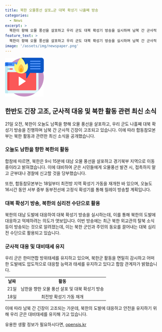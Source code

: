 ```yaml
---
title: 북한 오물풍선 살포…군 대북 확성기 나흘째 방송
categories:
  - News
excerpt: >
  북한이 향해 오물 풍선을 살포하고 우리 군도 대북 확성기 방송을 실시하며 남북 간 군사적 긴장이 고조되고 있습니다. 북한의 오물 풍선 살포는 최근 18일 이후 두번째이며 우리 군은 16시간 동안 고정식 확성기를 통해 방송할 계획입니다. 대북 확성기 방송은 북한의 도발을 억제하는 수단이지만, 북한의 고강도 도발 가능성은 배제할 수 없습니다. 하지만 군은 한미연합 방위태세 하에 북한군 활동을 면밀히 감시하고 어떤 도발에도 압도적으로 대응할 능력을 유지하고 있다고 밝혔습니다.
feature_text: >
  북한이 향해 오물 풍선을 살포하고 우리 군도 대북 확성기 방송을 실시하며 남북 간 군사적 긴장이 고조되고 있습니다. 북한의 오물 풍선 살포는 최근 18일 이후 두번째이며 우리 군은 16시간 동안 고정식 확성기를 통해 방송할 계획입니다. 대북 확성기 방송은 북한의 도발을 억제하는 수단이지만, 북한의 고강도 도발 가능성은 배제할 수 없습니다. 하지만 군은 한미연합 방위태세 하에 북한군 활동을 면밀히 감시하고 어떤 도발에도 압도적으로 대응할 능력을 유지하고 있다고 밝혔습니다.
image: '/assets/img/newspaper.png'
---
```


<p><img src="/assets/img/news.png" alt="rentncar 속보" /></p>

<h2 data-ke-size="size26">한반도 긴장 고조, 군사적 대응 및 북한 활동 관련 최신 소식</h2>

<p data-ke-size="size16">21일 오전, 북한이 오늘도 남쪽을 향해 오물 풍선을 살포하고, 우리 군도 나흘째 대북 확성기 방송을 진행하며 남북 간 군사적 긴장이 고조되고 있습니다. 이에 따라 합동참모본부는 북한 활동과 관련한 최신 소식을 공개했습니다.</p>

<h3><b>오늘도 남한을 향한 북한의 활동</b></h3>

<p data-ke-size="size16">합참에 따르면, 북한은 9시 15분에 대남 오물 풍선을 살포하고 경기북부 지역으로 이동 중이라고 밝혀졌습니다. 이에 대비하여 군은 시민들에게 오물풍선 발견 시, 접촉하지 말고 군부대나 경찰에 신고할 것을 당부했습니다.</p>

<p data-ke-size="size16">또한, 합동참모본부는 18일부터 최전방 지역 확성기 가동을 재개한 바 있으며, 오늘도 16시간 동안 서부 중부 동부전선에 고정식 확성기를 통해 릴레이 방송할 계획입니다.</p>

<h3><b>대북 확성기 방송, 북한의 심리전 수단으로 활용</b></h3>

<p data-ke-size="size16">북한의 대남 도발에 대응하여 대북 확성기 방송을 실시하는데, 이를 통해 북한의 도발에 대응하고 억제하려는 의도가 엿보입니다. 이번 방송에는 최근 북한 외교관의 탈북 소식 등이 방송되는 것으로 알려졌는데, 이는 북한 군인과 주민의 동요를 끌어내는 대북 심리전 수단으로 활용되고 있습니다.</p>

<h3><b>군사적 대응 및 대비태세 유지</b></h3>

<p data-ke-size="size16">우리 군은 한미연합 방위태세를 유지하고 있으며, 북한군 활동을 면밀히 감시하고 어떠한 도발에도 압도적으로 대응할 능력과 태세를 유지하고 있다고 합참 관계자가 밝혔습니다.</p>

<table>
    <tr>
        <td style="text-align: center; height: 17px;"><b>날짜</b></td>
        <td style="text-align: center; height: 17px;"><b>활동</b></td>
    </tr>
    <tr>
        <td style="text-align: center; height: 17px;">21일</td>
        <td style="text-align: center; height: 17px;">남한을 향한 오물 풍선 살포 및 대북 확성기 방송</td>
    </tr>
    <tr>
        <td style="text-align: center; height: 17px;">18일</td>
        <td style="text-align: center; height: 17px;">최전방 확성기 가동 재개</td>
    </tr>
</table>

<p data-ke-size="size16">이에 따라 남북 간 긴장이 고조되는 가운데, 북한의 도발에 대응하고 안전을 유지하기 위해 우리 군은 대비태세를 유지해 가고 있습니다.</p>
유용한 생활 정보가 필요하시다면, <a href="https://opensis.kr" rel="dofollow">opensis.kr</a>


